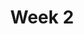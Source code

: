 ---
    title: Week 2
    weekNumber: 2
    days:
      - date: 2022-1-18
        events:
          "**LEC 4**{: .label .label-lecture } DataFrames: Accessing, Sorting, and Querying":
            "[BPD 9-10](https://notes.dsc10.com/02-data_sets/accessing.html)"
                
      - date: 2023-1-20
        events:
          "**LEC 5**{: .label .label-lecture } More Queries and GroupBy ([extra video](https://youtu.be/xg7rnjWnZ48?t=598))":
            "[BPD 10-11](https://notes.dsc10.com/02-data_sets/querying.html)"

          "**DIS 2**{: .label .label-disc } More Queries and GroupBy":
                
      - date: 2023-1-21
        events:
          
          "**Lab 1**{: .label .label-lab } Arrays and DataFrames":
---